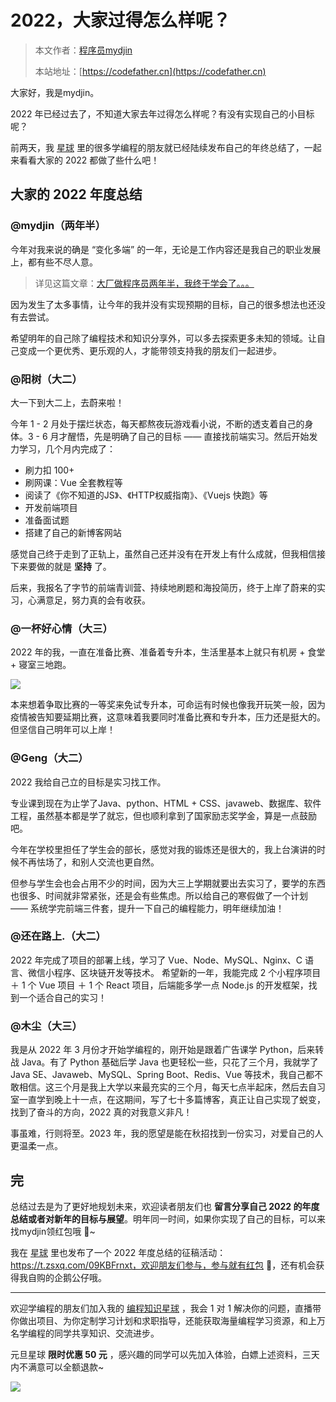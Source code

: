 # 2022，大家过得怎么样呢？

> 本文作者：[程序员mydjin](https://yuyuanweb.feishu.cn/wiki/Abldw5WkjidySxkKxU2cQdAtnah)
>
> 本站地址：[https://codefather.cn](https://codefather.cn)

大家好，我是mydjin。

2022 年已经过去了，不知道大家去年过得怎么样呢？有没有实现自己的小目标呢？

前两天，我 [星球](https://mp.weixin.qq.com/s?__biz=MzI1NDczNTAwMA==&mid=2247524980&idx=2&sn=9ddcdb6c52aa096ed4c5ad0ced946a7d&chksm=e9c28583deb50c95f3c2665713a8bbc372c68332b3bfb846cf4b23af3f1cc07164832a291335&token=689599617&lang=zh_CN&scene=21#wechat_redirect) 里的很多学编程的朋友就已经陆续发布自己的年终总结了，一起来看看大家的 2022 都做了些什么吧！

## 大家的 2022 年度总结

### @mydjin（两年半）

今年对我来说的确是 “变化多端” 的一年，无论是工作内容还是我自己的职业发展上，都有些不尽人意。

> 详见这篇文章：[大厂做程序员两年半，我终于学会了。。。](http://mp.weixin.qq.com/s?__biz=MzI1NDczNTAwMA==&mid=2247533877&idx=1&sn=cd20ef476d9f56c7ca0c1f06b3a673de&chksm=e9c2a2c2deb52bd474fb98c48a1b68e52d014536af609d327ebcce81577f8767f1159d6f0189&scene=21#wechat_redirect)

因为发生了太多事情，让今年的我并没有实现预期的目标，自己的很多想法也还没有去尝试。

希望明年的自己除了编程技术和知识分享外，可以多去探索更多未知的领域。让自己变成一个更优秀、更乐观的人，才能带领支持我的朋友们一起进步。

### @阳树（大二）

大一下到大二上，去蔚来啦！

今年 1 - 2 月处于摆烂状态，每天都熬夜玩游戏看小说，不断的透支着自己的身体。3 - 6 月才醒悟，先是明确了自己的目标 —— 直接找前端实习。然后开始发力学习，几个月内完成了：

- 刷力扣 100+
- 刷网课：Vue 全套教程等
- 阅读了《你不知道的JS》、《HTTP权威指南》、《Vuejs 快跑》等
- 开发前端项目
- 准备面试题
- 搭建了自己的新博客网站

感觉自己终于走到了正轨上，虽然自己还并没有在开发上有什么成就，但我相信接下来要做的就是 **坚持** 了。

后来，我报名了字节的前端青训营、持续地刷题和海投简历，终于上岸了蔚来的实习，心满意足，努力真的会有收获。

### @一杯好心情（大三）

2022 年的我，一直在准备比赛、准备着专升本，生活里基本上就只有机房 + 食堂 + 寝室三地跑。

![](https://pic.yupi.icu/5563/202311041338883.jpeg)

本来想着争取比赛的一等奖来免试专升本，可命运有时候也像我开玩笑一般，因为疫情被告知要延期比赛，这意味着我要同时准备比赛和专升本，压力还是挺大的。但坚信自己明年可以上岸！

### @Geng（大二）

2022 我给自己立的目标是实习找工作。

专业课到现在为止学了Java、python、HTML + CSS、javaweb、数据库、软件工程，虽然基本都是学了就忘，但也顺利拿到了国家励志奖学金，算是一点鼓励吧。

今年在学校里担任了学生会的部长，感觉对我的锻炼还是很大的，我上台演讲的时候不再怯场了，和别人交流也更自然。

但参与学生会也会占用不少的时间，因为大三上学期就要出去实习了，要学的东西也很多、时间就非常紧张，还是会有些焦虑。所以给自己的寒假做了一个计划 —— 系统学完前端三件套，提升一下自己的编程能力，明年继续加油！

### @还在路上.（大二）

2022 年完成了项目的部署上线，学习了 Vue、Node、MySQL、Nginx、C 语言、微信小程序、区块链开发等技术。 希望新的一年，我能完成 2 个小程序项目＋ 1 个 Vue 项目 ＋ 1 个 React 项目，后端能多学一点 Node.js 的开发框架，找到一个适合自己的实习！

### @木尘（大三）

我是从 2022 年 3 月份才开始学编程的，刚开始是跟着广告课学 Python，后来转战 Java。有了 Python 基础后学 Java 也更轻松一些，只花了三个月，我就学了 Java SE、Javaweb、MySQL、Spring Boot、Redis、Vue 等技术，我自己都不敢相信。这三个月是我上大学以来最充实的三个月，每天七点半起床，然后去自习室一直学到晚上十一点，在这期间，写了七十多篇博客，真正让自己实现了蜕变，找到了奋斗的方向，2022 真的对我意义非凡！

事虽难，行则将至。2023 年，我的愿望是能在秋招找到一份实习，对爱自己的人更温柔一点。

## 完

总结过去是为了更好地规划未来，欢迎读者朋友们也 **留言分享自己 2022 的年度总结或者对新年的目标与展望**。明年同一时间，如果你实现了自己的目标，可以来找mydjin领红包哦 🧧~

我在 [星球](https://mp.weixin.qq.com/s?__biz=MzI1NDczNTAwMA==&mid=2247524980&idx=2&sn=9ddcdb6c52aa096ed4c5ad0ced946a7d&chksm=e9c28583deb50c95f3c2665713a8bbc372c68332b3bfb846cf4b23af3f1cc07164832a291335&token=689599617&lang=zh_CN&scene=21#wechat_redirect) 里也发布了一个 2022 年度总结的征稿活动：https://t.zsxq.com/09KBFrnxt，欢迎朋友们参与，参与就有红包 🧧，还有机会获得我自购的企鹅公仔哦。



------

欢迎学编程的朋友们加入我的 [编程知识星球](https://mp.weixin.qq.com/s?__biz=MzI1NDczNTAwMA==&mid=2247524980&idx=2&sn=9ddcdb6c52aa096ed4c5ad0ced946a7d&chksm=e9c28583deb50c95f3c2665713a8bbc372c68332b3bfb846cf4b23af3f1cc07164832a291335&token=689599617&lang=zh_CN&scene=21#wechat_redirect) ，我会 1 对 1 解决你的问题，直播带你做出项目、为你定制学习计划和求职指导，还能获取海量编程学习资源，和上万名学编程的同学共享知识、交流进步。

元旦星球 **限时优惠 50 元** ，感兴趣的同学可以先加入体验，白嫖上述资料，三天内不满意可以全额退款~

![](https://pic.yupi.icu/5563/202311041338880.png)